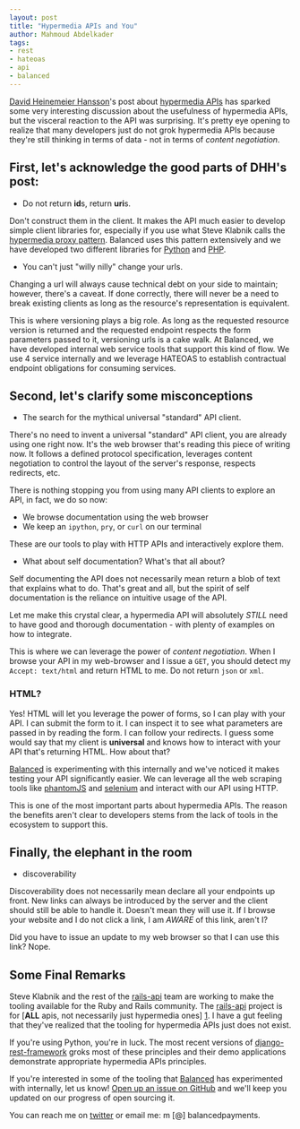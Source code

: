 ```yaml
---
layout: post
title: "Hypermedia APIs and You"
author: Mahmoud Abdelkader
tags:
- rest
- hateoas
- api
- balanced
---
```


[David Heinemeier Hansson](https://twitter.com/dhh)'s post about
[hypermedia APIs](http://37signals.com/svn/posts/3373-getting-hyper-about-hypermedia-apis)
has sparked some very interesting discussion about the usefulness of
hypermedia APIs, but the visceral reaction to the API was surprising.
It's pretty eye opening to realize that many developers just do not
grok hypermedia APIs because they're still thinking in terms of data -
not in terms of *content negotiation*.

## First, let's acknowledge the good parts of DHH's post:

* Do not return **id**s, return **uri**s.

Don't construct them in the client. It makes the API much easier to
develop simple client libraries for, especially if you use what Steve
Klabnik calls the
[hypermedia proxy pattern](https://gist.github.com/3172911). Balanced
uses this pattern extensively and we have developed two different
libraries for [Python](https://github.com/bninja/wac) and
[PHP](https://github.com/bninja/restful).

* You can't just "willy nilly" change your urls.

Changing a url will always cause technical debt on your side to
maintain; however, there's a caveat. If done correctly, there will
never be a need to break existing clients as long as the resource's
representation is equivalent.

This is where versioning plays a big role. As long as the requested
resource version is returned and the requested endpoint respects the
form parameters passed to it, versioning urls is a cake walk. At
Balanced, we have developed internal web service tools that support
this kind of flow. We use 4 service internally and we leverage HATEOAS
to establish contractual endpoint obligations for consuming services.

## Second, let's clarify some misconceptions

* The search for the mythical universal "standard" API client.

There's no need to invent a universal "standard" API client, you are
already using one right now. It's the web browser that's reading this
piece of writing now. It follows a defined protocol specification,
leverages content negotiation to control the layout of the server's
response, respects redirects, etc.

There is nothing stopping you from using many API clients to explore
an API, in fact, we do so now:

 - We browse documentation using the web browser
 - We keep an `ipython`, `pry`, or `curl` on our terminal

These are our tools to play with HTTP APIs and interactively explore
them.

* What about self documentation? What's that all about?

Self documenting the API does not necessarily mean return a blob of
text that explains what to do. That's great and all, but the spirit of
self documentation is the reliance on intuitive usage of the API.

Let me make this crystal clear, a hypermedia API will absolutely
*STILL* need to have good and thorough documentation - with plenty of
examples on how to integrate.

This is where we can leverage the power of *content negotiation*. When
I browse your API in my web-browser and I issue a `GET`, you should
detect my `Accept: text/html` and return HTML to me. Do not return
`json` or `xml`.

### HTML?

Yes! HTML will let you leverage the power of forms, so I can play with
your API. I can submit the form to it. I can inspect it to see what
parameters are passed in by reading the form. I can follow your
redirects. I guess some would say that my client is **universal** and
knows how to interact with your API that's returning HTML. How about
that?

[Balanced](https://balancedpayments.com) is experimenting with this
internally and we've noticed it makes testing your API significantly
easier. We can leverage all the web scraping tools like
[phantomJS](http://phantomjs.org/) and
[selenium](http://seleniumhq.org/) and interact with our API using
HTTP.

This is one of the most important parts about hypermedia APIs. The
reason the benefits aren't clear to developers stems from the lack of
tools in the ecosystem to support this.

## Finally, the elephant in the room

* discoverability

Discoverability does not necessarily mean declare all your endpoints
up front. New links can always be introduced by the server and the
client should still be able to handle it. Doesn't mean they will use
it. If I browse your website and I do not click a link, I am *AWARE*
of this link, aren't I?

Did you have to issue an update to my web browser so that I can use
this link? Nope.

## Some Final Remarks

Steve Klabnik and the rest of the
[rails-api](https://github.com/rails-api/rails-api) team are working
to make the tooling available for the Ruby and Rails community. The
[rails-api](https://github.com/rails-api/rails-api) project is for
[**ALL** apis, not necessarily just hypermedia ones] [1]. I have a gut
feeling that they've realized that the tooling for hypermedia APIs
just does not exist.

If you're using Python, you're in luck. The most recent versions of
[django-rest-framework](http://django-rest-framework.org/) groks most
of these principles and their demo applications demonstrate
appropriate hypermedia APIs principles.

If you're interested in some of the tooling that
[Balanced](https://balancedpayments.com) has experimented with
internally, let us know!
[Open up an issue on GitHub](https://github.com/balanced/balanced-api/issues)
and we'll keep you updated on our progress of open sourcing it.

You can reach me on [twitter](https://twitter/mahmoudimus) or email me:
m [@] balancedpayments.

 [1]: https://twitter.com/steveklabnik/status/282209954285359105
